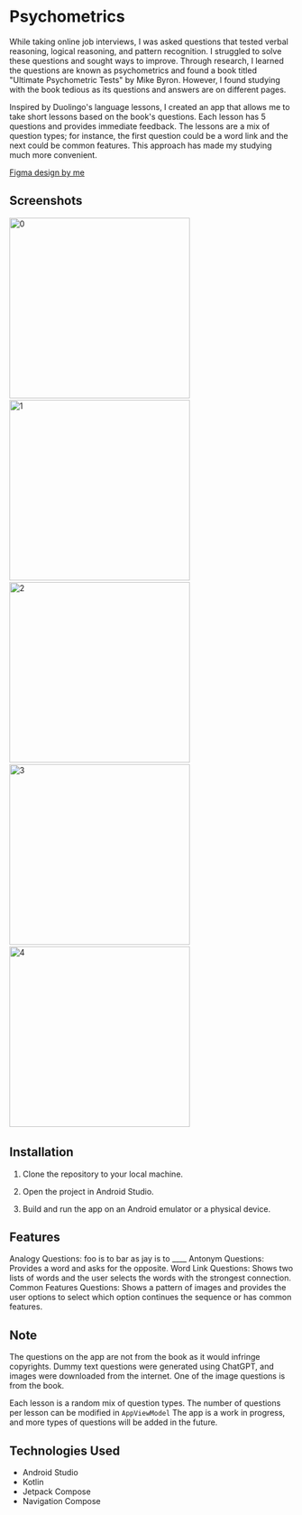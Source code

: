 # Psychometrics
While taking online job interviews, I was asked questions that tested verbal reasoning, logical reasoning, and pattern recognition. I struggled to solve these questions and sought ways to improve. Through research, I learned the questions are known as psychometrics and found a book titled "Ultimate Psychometric Tests" by Mike Byron. However, I found studying with the book tedious as its questions and answers are on different pages.

Inspired by Duolingo's language lessons, I created an app that allows me to take short lessons based on the book's questions. Each lesson has 5 questions and provides immediate feedback. The lessons are a mix of question types; for instance, the first question could be a word link and the next could be common features. This approach has made my studying much more convenient.

[Figma design by me](https://www.figma.com/design/mTmVQjJffWs7gyRKGaor7c/_Psychometrics?node-id=0-1&t=kKlOWvk8vrhuFspa-1)

## Screenshots<br>
<img width="320" alt="0" src="https://github.com/kuntito/Psychometrics/assets/106985013/3c7520b6-4589-487e-b821-2ee77c4f02b1"><span>&nbsp;</span><span>&nbsp;</span>
<img width="320" alt="1" src="https://github.com/kuntito/Psychometrics/assets/106985013/a3e0ae62-ad37-4d6a-8001-3acef63fb145"><span>&nbsp;</span><span>&nbsp;</span>
<img width="320" alt="2" src="https://github.com/kuntito/Psychometrics/assets/106985013/e5ac072a-1cf6-4424-8f72-bbe07b8f4794"><span>&nbsp;</span><span>&nbsp;</span>
<img width="320" alt="3" src="https://github.com/kuntito/Psychometrics/assets/106985013/7c3ceb5f-c8d5-4c15-b65a-a8d9dc427ddc"><span>&nbsp;</span><span>&nbsp;</span> 
<img width="320" alt="4" src="https://github.com/kuntito/Psychometrics/assets/106985013/ff295b3e-8bed-4eeb-a1ea-cdd0b1d7e226"><span>&nbsp;</span><span>&nbsp;</span>


## Installation

1. Clone the repository to your local machine.

2. Open the project in Android Studio.
3. Build and run the app on an Android emulator or a physical device.


## Features
Analogy Questions: foo is to bar as jay is to ____
Antonym Questions: Provides a word and asks for the opposite.
Word Link Questions: Shows two lists of words and the user selects the words with the strongest connection.
Common Features Questions: Shows a pattern of images and provides the user options to select which option continues the sequence or has common features.

## Note
The questions on the app are not from the book as it would infringe copyrights. Dummy text questions were generated using ChatGPT, and images were downloaded from the internet. One of the image questions is from the book.

Each lesson is a random mix of question types. The number of questions per lesson can be modified in `AppViewModel`
The app is a work in progress, and more types of questions will be added in the future.

## Technologies Used
- Android Studio
- Kotlin
- Jetpack Compose
- Navigation Compose
